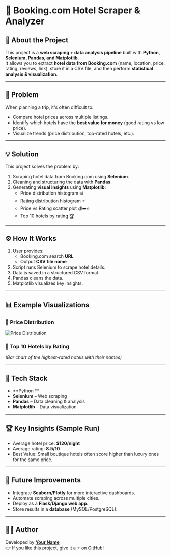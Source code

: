 # 🏨 Booking.com Hotel Scraper & Analyzer

## 📌 About the Project
This project is a **web scraping + data analysis pipeline** built with **Python, Selenium, Pandas, and Matplotlib**.  
It allows you to extract **hotel data from Booking.com** (name, location, price, rating, reviews, link), store it in a CSV file, and then perform **statistical analysis & visualization**.

---

## 🎯 Problem
When planning a trip, it's often difficult to:
- Compare hotel prices across multiple listings.
- Identify which hotels have the **best value for money** (good rating vs low price).
- Visualize trends (price distribution, top-rated hotels, etc.).

---

## 💡 Solution
This project solves the problem by:
1. Scraping hotel data from Booking.com using **Selenium**.
2. Cleaning and structuring the data with **Pandas**.
3. Generating **visual insights** using **Matplotlib**:
   - Price distribution histogram 📊
   - Rating distribution histogram ⭐
   - Price vs Rating scatter plot 💰➡️⭐
   - Top 10 hotels by rating 🏆

---

## ⚙️ How It Works
1. User provides:
   - Booking.com search **URL**
   - Output **CSV file name**
2. Script runs Selenium to scrape hotel details.
3. Data is saved in a structured CSV format.
4. Pandas cleans the data.
5. Matplotlib visualizes key insights.

---

## 📊 Example Visualizations
### 🔹 Price Distribution
![Price Distribution](hotel_analysis.png)

### 🔹 Top 10 Hotels by Rating
*(Bar chart of the highest-rated hotels with their names)*

---

## 🚀 Tech Stack
- **Python **
- **Selenium** – Web scraping
- **Pandas** – Data cleaning & analysis
- **Matplotlib** – Data visualization

---

## 🏆 Key Insights (Sample Run)
- Average hotel price: **$120/night**
- Average rating: **8.5/10**
- Best Value: Small boutique hotels often score higher than luxury ones for the same price.

---

## 📌 Future Improvements
- Integrate **Seaborn/Plotly** for more interactive dashboards.
- Automate scraping across multiple cities.
- Deploy as a **Flask/Django web app**.
- Store results in a **database** (MySQL/PostgreSQL).

---

## 👨‍💻 Author
Developed by **[Your Name](https://www.linkedin.com/in/your-link/)**  
👉 If you like this project, give it a ⭐ on GitHub!
